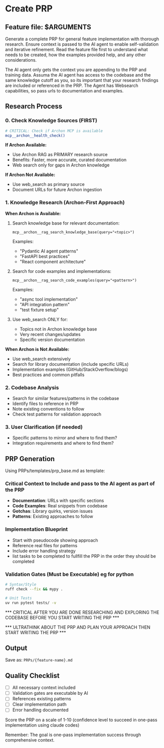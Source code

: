 # Create PRP

## Feature file: $ARGUMENTS

Generate a complete PRP for general feature implementation with thorough research. Ensure context is passed to the AI agent to enable self-validation and iterative refinement. Read the feature file first to understand what needs to be created, how the examples provided help, and any other considerations.

The AI agent only gets the context you are appending to the PRP and training data. Assuma the AI agent has access to the codebase and the same knowledge cutoff as you, so its important that your research findings are included or referenced in the PRP. The Agent has Websearch capabilities, so pass urls to documentation and examples.

## Research Process

### 0. Check Knowledge Sources (FIRST)
```bash
# CRITICAL: Check if Archon MCP is available
mcp__archon__health_check()
```

**If Archon Available:**
- Use Archon RAG as PRIMARY research source
- Benefits: Faster, more accurate, curated documentation
- Web search only for gaps in Archon knowledge

**If Archon Not Available:**
- Use web_search as primary source
- Document URLs for future Archon ingestion

### 1. Knowledge Research (Archon-First Approach)

**When Archon is Available:**
1. Search knowledge base for relevant documentation:
   ```
   mcp__archon__rag_search_knowledge_base(query="<topic>")
   ```
   Examples:
   - "Pydantic AI agent patterns"
   - "FastAPI best practices"
   - "React component architecture"

2. Search for code examples and implementations:
   ```
   mcp__archon__rag_search_code_examples(query="<pattern>")
   ```
   Examples:
   - "async tool implementation"
   - "API integration pattern"
   - "test fixture setup"

3. Use web_search ONLY for:
   - Topics not in Archon knowledge base
   - Very recent changes/updates
   - Specific version documentation

**When Archon is Not Available:**
- Use web_search extensively
- Search for library documentation (include specific URLs)
- Implementation examples (GitHub/StackOverflow/blogs)
- Best practices and common pitfalls

### 2. Codebase Analysis
- Search for similar features/patterns in the codebase
- Identify files to reference in PRP
- Note existing conventions to follow
- Check test patterns for validation approach

### 3. User Clarification (if needed)
- Specific patterns to mirror and where to find them?
- Integration requirements and where to find them?

## PRP Generation

Using PRPs/templates/prp_base.md as template:

### Critical Context to Include and pass to the AI agent as part of the PRP
- **Documentation**: URLs with specific sections
- **Code Examples**: Real snippets from codebase
- **Gotchas**: Library quirks, version issues
- **Patterns**: Existing approaches to follow

### Implementation Blueprint
- Start with pseudocode showing approach
- Reference real files for patterns
- Include error handling strategy
- list tasks to be completed to fullfill the PRP in the order they should be completed

### Validation Gates (Must be Executable) eg for python
```bash
# Syntax/Style
ruff check --fix && mypy .

# Unit Tests
uv run pytest tests/ -v

```

*** CRITICAL AFTER YOU ARE DONE RESEARCHING AND EXPLORING THE CODEBASE BEFORE YOU START WRITING THE PRP ***

*** ULTRATHINK ABOUT THE PRP AND PLAN YOUR APPROACH THEN START WRITING THE PRP ***

## Output
Save as: `PRPs/{feature-name}.md`

## Quality Checklist
- [ ] All necessary context included
- [ ] Validation gates are executable by AI
- [ ] References existing patterns
- [ ] Clear implementation path
- [ ] Error handling documented

Score the PRP on a scale of 1-10 (confidence level to succeed in one-pass implementation using claude codes)

Remember: The goal is one-pass implementation success through comprehensive context.